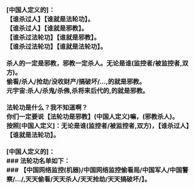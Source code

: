 <h3>
<br>[中国人定义的]：
<br>【谁杀过人】【谁就是法轮功】。
<br>【谁杀过人】【谁就是邪教】。
<br>【谁杀过法轮功】【谁就是邪教】。
<br>【谁杀过法轮功】【谁就是法轮功】。
<br>
<br>杀人的一定是邪教，邪教一定杀人。无论是谁(监控者/被监控者,双方)。
<br>偷看/杀人/抢劫/没收财产/搞破坏/...,的就是邪教。
<br>元宇宙:杀人/杀鬼/杀佛,杀将来后代的,的就是邪教。
<br>
<br>法轮功是什么？我不知道啊？
<br>你们一定要说【法轮功是邪教】(中国人定义)嘛，(邪教杀人)。
<br>按照[中国人定义]：无论是谁(监控者/被监控者,双方)，【谁杀过人】【谁就是法轮功】。
<br>
<br>[中国人定义的]：
<br>### 法轮功名单如下：
<br>### 【中国网络监控(机器)/中国网络监控偷看局/中国军人/中国警察/.../,天天偷看/天天杀人/天天抢劫/天天搞破坏/】。
</h3>
